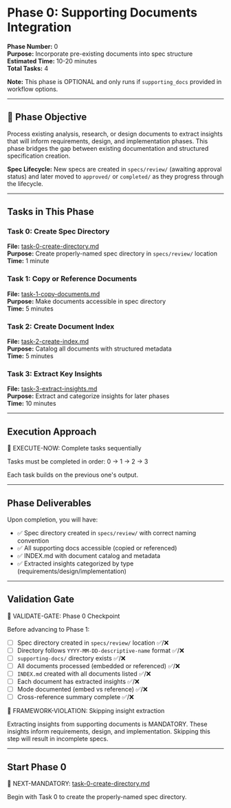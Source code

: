# Phase 0: Supporting Documents Integration

**Phase Number:** 0  
**Purpose:** Incorporate pre-existing documents into spec structure  
**Estimated Time:** 10-20 minutes  
**Total Tasks:** 4

**Note:** This phase is OPTIONAL and only runs if `supporting_docs` provided in workflow options.

---

## 🎯 Phase Objective

Process existing analysis, research, or design documents to extract insights that will inform requirements, design, and implementation phases. This phase bridges the gap between existing documentation and structured specification creation.

**Spec Lifecycle:** New specs are created in `specs/review/` (awaiting approval status) and later moved to `approved/` or `completed/` as they progress through the lifecycle.

---

## Tasks in This Phase

### Task 0: Create Spec Directory
**File:** [task-0-create-directory.md](task-0-create-directory.md)  
**Purpose:** Create properly-named spec directory in `specs/review/` location  
**Time:** 1 minute

### Task 1: Copy or Reference Documents
**File:** [task-1-copy-documents.md](task-1-copy-documents.md)  
**Purpose:** Make documents accessible in spec directory  
**Time:** 5 minutes

### Task 2: Create Document Index
**File:** [task-2-create-index.md](task-2-create-index.md)  
**Purpose:** Catalog all documents with structured metadata  
**Time:** 5 minutes

### Task 3: Extract Key Insights
**File:** [task-3-extract-insights.md](task-3-extract-insights.md)  
**Purpose:** Extract and categorize insights for later phases  
**Time:** 10 minutes

---

## Execution Approach

🛑 EXECUTE-NOW: Complete tasks sequentially

Tasks must be completed in order: 0 → 1 → 2 → 3

Each task builds on the previous one's output.

---

## Phase Deliverables

Upon completion, you will have:
- ✅ Spec directory created in `specs/review/` with correct naming convention
- ✅ All supporting docs accessible (copied or referenced)
- ✅ INDEX.md with document catalog and metadata
- ✅ Extracted insights categorized by type (requirements/design/implementation)

---

## Validation Gate

🛑 VALIDATE-GATE: Phase 0 Checkpoint

Before advancing to Phase 1:
- [ ] Spec directory created in `specs/review/` location ✅/❌
- [ ] Directory follows `YYYY-MM-DD-descriptive-name` format ✅/❌
- [ ] `supporting-docs/` directory exists ✅/❌
- [ ] All documents processed (embedded or referenced) ✅/❌
- [ ] `INDEX.md` created with all documents listed ✅/❌
- [ ] Each document has extracted insights ✅/❌
- [ ] Mode documented (embed vs reference) ✅/❌
- [ ] Cross-reference summary complete ✅/❌

🚨 FRAMEWORK-VIOLATION: Skipping insight extraction

Extracting insights from supporting documents is MANDATORY. These insights inform requirements, design, and implementation. Skipping this step will result in incomplete specs.

---

## Start Phase 0

🎯 NEXT-MANDATORY: [task-0-create-directory.md](task-0-create-directory.md)

Begin with Task 0 to create the properly-named spec directory.
